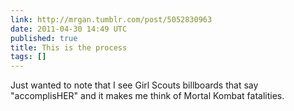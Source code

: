 ```yaml
---
link: http://mrgan.tumblr.com/post/5052830963
date: 2011-04-30 14:49 UTC
published: true
title: This is the process
tags: []
---
```


Just wanted to note that I see Girl Scouts billboards that say "accomplisHER" and it makes me think of Mortal Kombat fatalities.
